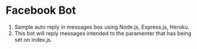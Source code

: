 # Facebook Bot

1. Sample auto reply in messages box using Node.js, Express.js, Heroku. 
2. This bot will reply messages intended to the paramenter that has being set on index.js.
